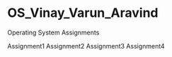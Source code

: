 # OS_Vinay_Varun_Aravind
Operating System Assignments

Assignment1
Assignment2
Assignment3
Assignment4
